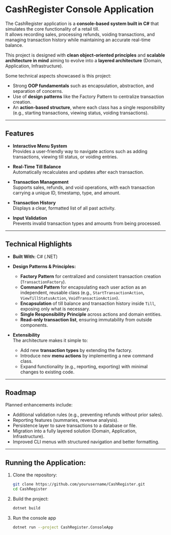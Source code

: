 # CashRegister Console Application  

The CashRegister application is a **console-based system built in C#** that simulates the core functionality of a retail till.  
It allows recording sales, processing refunds, voiding transactions, and managing transaction history while maintaining an accurate real-time balance.  

This project is designed with **clean object-oriented principles** and **scalable architecture in mind** aiming to evolve into a **layered architecture** (Domain, Application, Infrastructure).  

Some technical aspects showcased is this project:
- Strong **OOP fundamentals** such as encapsulation, abstraction, and separation of concerns.  
- Use of **design patterns** like the Factory Pattern to centralize transaction creation.  
- An **action-based structure**, where each class has a single responsibility (e.g., starting transactions, viewing status, voiding transactions). 

---

## Features  

- **Interactive Menu System**  
  Provides a user-friendly way to navigate actions such as adding transactions, viewing till status, or voiding entries.  

- **Real-Time Till Balance**  
  Automatically recalculates and updates after each transaction.  

- **Transaction Management**  
  Supports sales, refunds, and void operations, with each transaction carrying a unique ID, timestamp, type, and amount.  

- **Transaction History**  
  Displays a clear, formatted list of all past activity.  

- **Input Validation**  
  Prevents invalid transaction types and amounts from being processed.  

---

## Technical Highlights  

- **Built With:** C# (.NET)  

- **Design Patterns & Principles:**  
  - **Factory Pattern** for centralized and consistent transaction creation (`TransactionFactory`).  
  - **Command Pattern** for encapsulating each user action as an independent, reusable class (e.g., `StartTransactionAction`, `ViewTillStatusAction`, `VoidTransactionAction`).  
  - **Encapsulation** of till balance and transaction history inside `Till`, exposing only what is necessary.  
  - **Single Responsibility Principle** across actions and domain entities.  
  - **Read-only transaction list**, ensuring immutability from outside components.  

- **Extensibility**  
  The architecture makes it simple to:  
  - Add new **transaction types** by extending the factory.  
  - Introduce new **menu actions** by implementing a new command class.  
  - Expand functionality (e.g., reporting, exporting) with minimal changes to existing code.  

---

## Roadmap  

Planned enhancements include:  
- Additional validation rules (e.g., preventing refunds without prior sales).  
- Reporting features (summaries, revenue analysis).  
- Persistence layer to save transactions to a database or file.  
- Migration into a fully layered solution (Domain, Application, Infrastructure).  
- Improved CLI menus with structured navigation and better formatting.  

---

## Running the Application:  

1. Clone the repository:  
   ```bash
   git clone https://github.com/yourusername/CashRegister.git
   cd CashRegister

2. Build the project:   
   ```bash
   dotnet build

3. Run the console app    
   ```bash
   dotnet run --project CashRegister.ConsoleApp

